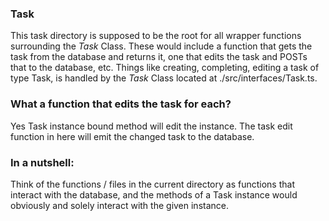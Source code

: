 ### Task

This task directory is supposed to be the root for all wrapper functions surrounding the _Task_ Class.
These would include a function that gets the task from the database and returns it, one that edits the task and POSTs that to the database, etc.
Things like creating, completing, editing a task of type Task, is handled by the _Task_ Class located at ./src/interfaces/Task.ts.

### What a function that edits the task for each?

Yes Task instance bound method will edit the instance. The task edit function in here will emit the changed task to the database.

### In a nutshell:

Think of the functions / files in the current directory as functions that interact with the database, and the methods of a Task instance would obviously and solely interact with the given instance.
